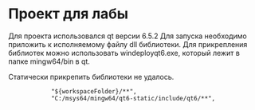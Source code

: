 # Проект для лабы

Для проекта использовался qt версии 6.5.2
Для запуска необходимо приложить к исполняемому файлу dll библиотеки.
Для прикрепления библиотек можно использовать windeployqt6.exe, который лежит в папке mingw64/bin в qt.

Статически прикрепить библиотеки не удалось.

                "${workspaceFolder}/**",
                "C:/msys64/mingw64/qt6-static/include/qt6/**",